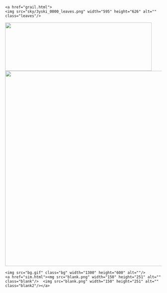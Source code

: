 <!doctype html>
<html>
<head>
<meta charset="UTF-8">
<title>Newwebsite</title>
<link href="skycss.css" rel="stylesheet" type="text/css">
</head>

<body>

	

	<a href="grail.html">
	<img src="sky/3yski_0000_leaves.png" width="595" height="626" alt="" class="leaves"/>
</a>
<img src="enter-3d-animated-green-red.gif" class="GREEN_red_enter_gif" width="471" height="155" alt=""/> 
<img src="sky/3yski_0001_background.png" width="1037" height="626" alt=""/>

	<img src="bg.gif" class="bg" width="1300" height="600" alt=""/> 
	<a href="sim.html"><mg src="blank.png" width="150" height="251" alt="" class="blank"/>	<img src="blank.png" width="150" height="251" alt="" class="blank2"/></a>
</body>
</html>
